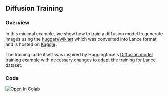 ## Diffusion Training

### Overview
In this minimal example, we show how to train a diffusion model to generate images using the [huggan/wikiart](https://huggingface.co/datasets/huggan/wikiart) which was converted into Lance format and is hosted on [Kaggle](https://www.kaggle.com/datasets/heyytanay/huggan-wikiart-lance).

The training code itself was inspired by Huggingface's [Diffusion model training example](https://huggingface.co/docs/diffusers/en/tutorials/basic_training) with necessary changes to adapt the training for Lance dataset.

### Code
<a href="https://colab.research.google.com/github/lancedb/lance-deeplearning-recipes/blob/main/examples/diffusion-training/diffusion-training.ipynb"><img src="https://colab.research.google.com/assets/colab-badge.svg" alt="Open In Colab"></a> 